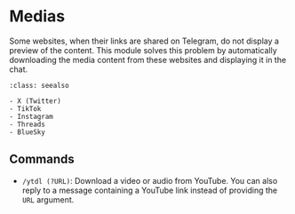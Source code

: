# Medias

Some websites, when their links are shared on Telegram, do not display a preview of the content. This module solves this problem by automatically downloading the media content from these websites and displaying it in the chat.

```{admonition} **Automatic download is supported for the following websites**:
:class: seealso

- X (Twitter)
- TikTok
- Instagram
- Threads
- BlueSky
```

## Commands

- `/ytdl (?URL)`: Download a video or audio from YouTube. You can also reply to a message containing a YouTube link instead of providing the `URL` argument.
